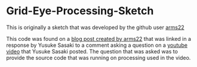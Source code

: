 # Grid-Eye-Processing-Sketch
This is originally a sketch that was developed by the github user [arms22](https://github.com/arms22)

This code was found on a [blog post created by arms22](http://arms22.blog91.fc2.com/blog-entry-600.html) that was linked in a response by Yusuke Sasaki to a comment asking a question on a [youtube video](https://www.youtube.com/watch?v=HZ35eeKrF2Y) that Yusuke Sasaki posted. The question that was asked was to provide the source code that was running on processing used in the video.
